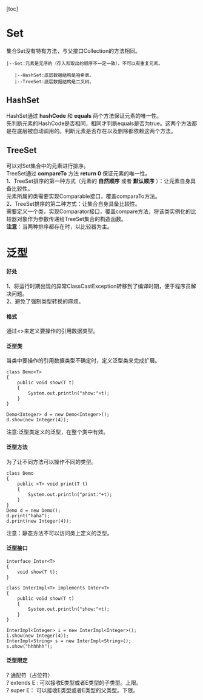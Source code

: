 [toc]

# Set
集合Set没有特有方法，与父接口Collection的方法相同。

    |--Set:元素是无序的（存入和取出的顺序不一定一致），不可以有重复元素。

       |--HashSet:底层数据结构是哈希表。  
       |--TreeSet:底层数据结构是二叉树。
       
## HashSet
HashSet通过 **hashCode** 和 **equals** 两个方法保证元素的唯一性。       
先判断元素的HashCode是否相同，相同才判断equals是否为true。这两个方法都是在底层被自动调用的。判断元素是否存在以及删除都依赖这两个方法。 
## TreeSet
可以对Set集合中的元素进行排序。  
TreeSet通过 **compareTo** 方法 **return 0** 保证元素的唯一性。    
1、TreeSet排序的第一种方式（元素的 **自然顺序** 或者 **默认顺序** ）：让元素自身具备比较性。   
元素所属的类需要实现Comparable接口，覆盖comparaTo方法。    
2、TreeSet排序的第二种方式：让集合自身具备比较性。   
需要定义一个类，实现Comparator接口，覆盖compare方法，将该类实例化的比较器对象作为参数传递给TreeSet集合的构造函数。    
**注意**：当两种排序都存在时，以比较器为主。   
# 泛型   
#### 好处  
1、将运行时期出现的异常ClassCastException转移到了编译时期，便于程序员解决问题。   
2、避免了强制类型转换的麻烦。 
#### 格式  
通过<>来定义要操作的引用数据类型。 
#### 泛型类
当类中要操作的引用数据类型不确定时，定义泛型类来完成扩展。  


```
class Demo<T>
{
    public void show(T t)
    {
        System.out.println("show:"+t);
    }
}

Demo<Integer> d = new Demo<Integer>();
d.show(new Integer(4));
```

注意:泛型类定义的泛型，在整个类中有效。   
#### 泛型方法 
为了让不同方法可以操作不同的类型。

```
class Demo
{
    public <T> void print(T t)
    {
        System.out.println("print:"+t);
    }
}
Demo d = new Demo();
d.print("haha");
d.print(new Integer(4));
```

注意：静态方法不可以访问类上定义的泛型。  

#### 泛型接口  

```
interface Inter<T>
{
    void show(T t);
}

class InterImpl<T> implements Inter<T>
{
    public void show(T t)
    {
        System.out.println("show:"+t);
    }
}

InterImpl<Integer> i = new InterImpl<Integer>();
i.show(new Integer(4));
InterImpl<String> s = new InterImpl<String>();
s.show("hhhhhh");
```

#### 泛型限定
? 通配符（占位符）   
? extends E :
可以接收E类型或者E类型的子类型。上限。  
? super E：
可以接收E类型或者E类型的父类型。下限。